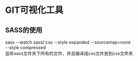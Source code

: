 # GIT可视化工具

SASS的使用
-------
sass --watch sass/:css --style expanded --sourcemap=none<br>
--style compressed<br>
监听sass文件夹下所有的文件，并且编译成css文件放到css文件夹
